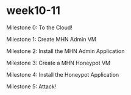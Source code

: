 # week10-11


Milestone 0: To the Cloud!

Milestone 1: Create MHN Admin VM

Milestone 2: Install the MHN Admin Application

Milestone 3: Create a MHN Honeypot VM

Milestone 4: Install the Honeypot Application

Milestone 5: Attack!

